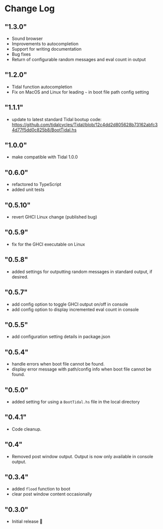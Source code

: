 # Change Log

## "1.3.0"

- Sound browser
- Improvements to autocompletion
- Support for writing documentation
- Bug fixes
- Return of configurable random messages and eval count in output

## "1.2.0"

- Tidal function autocompletion
- Fix on MacOS and Linux for leading `~` in boot file path config setting

## "1.1.1"

- update to latest standard Tidal bootup code: https://github.com/tidalcycles/Tidal/blob/12c4dd2d805628b73162abfc34d77f5dd0c825b8/BootTidal.hs

## "1.0.0"
- make compatible with Tidal 1.0.0

## "0.6.0"
- refactored to TypeScript
- added unit tests

## "0.5.10"
- revert GHCI Linux change (published bug)

## "0.5.9"
- fix for the GHCI executable on Linux

## "0.5.8"
- added settings for outputting random messages in standard output, if desired.

## "0.5.7"
- add config option to toggle GHCI output on/off in console
- add config option to display incremented eval count in console

## "0.5.5"
- add configuration setting details in package.json

## "0.5.4"
- handle errors when boot file cannot be found.
- display error message with path/config info when boot file cannot be found.

## "0.5.0"
- added setting for using a `BootTidal.hs` file in the local directory

## "0.4.1"
- Code cleanup.

## "0.4"
- Removed post window output. Output is now only available in console output.

## "0.3.4"
- added `flood` function to boot
- clear post window content occasionally

## "0.3.0"
- Initial release 🎉

